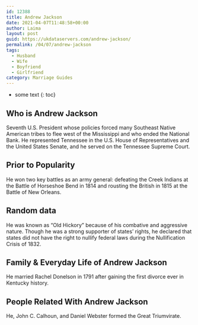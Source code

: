 ```yaml
---
id: 12388
title: Andrew Jackson
date: 2021-04-07T11:48:58+00:00
author: Laima
layout: post
guid: https://ukdataservers.com/andrew-jackson/
permalink: /04/07/andrew-jackson
tags:
  - Husband
  - Wife
  - Boyfriend
  - Girlfriend
category: Marriage Guides
---
```


* some text
{: toc}


## Who is Andrew Jackson
                  
                  
                  
Seventh U.S. President whose policies forced many Southeast Native American tribes to flee west of the Mississippi and who ended the National Bank. He represented Tennessee in the U.S. House of Representatives and the United States Senate, and he served on the Tennessee Supreme Court.
                  
              
            
              
            
                
                
                
## Prior to Popularity
                  
                  
                  
He won two key battles as an army general: defeating the Creek Indians at the Battle of Horseshoe Bend in 1814 and rousting the British in 1815 at the Battle of New Orleans.
                  
              
            
              
            
                
                
                
## Random data
                  
                  
                  
He was known as &#8220;Old Hickory&#8221; because of his combative and aggressive nature. Though he was a strong supporter of states&#8217; rights, he declared that states did not have the right to nullify federal laws during the Nullification Crisis of 1832.
                  
              
            
              
            
                
                
                
## Family & Everyday Life of Andrew Jackson
                  
                  
                  
He married Rachel Donelson in 1791 after gaining the first divorce ever in Kentucky history.
                  
              
            
              
            
                
                
                
## People Related With Andrew Jackson
                  
                  
                  
He, John C. Calhoun, and Daniel Webster formed the Great Triumvirate.
                  
              
            
              
            
                
              
            
              
              
            
            
              
            
          
          
          